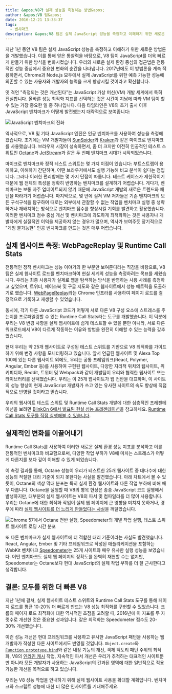 ```yaml
---
title: &apos;V8가 실제 성능을 측정하는 방법&apos;
author: &apos;V8 팀&apos;
date: 2016-12-21 13:33:37
tags:
  - 벤치마크
description: &apos;V8 팀은 실제 JavaScript 성능을 측정하고 이해하기 위한 새로운 방법론을 개발했습니다.&apos;
---
```

지난 1년 동안 V8 팀은 실제 JavaScript 성능을 측정하고 이해하기 위한 새로운 방법론을 개발했습니다. 이를 통해 얻은 통찰력을 바탕으로, V8 팀이 JavaScript를 더욱 빠르게 만들기 위한 방식을 변화시켰습니다. 우리의 새로운 실제 환경 중심의 접근법은 전통적인 성능 중심에서 중요한 변화의 순간을 나타냅니다. 2017년에도 이 방법론을 계속 적용하면서, Chrome과 Node.js 모두에서 실제 JavaScript를 위한 예측 가능한 성능에 의존할 수 있는 사용자와 개발자의 능력을 크게 향상시킬 것이라고 확신합니다.

<!--truncate-->
옛 격언 &quot;측정되는 것은 개선된다&quot;는 JavaScript 가상 머신(VM) 개발 세계에서 특히 진실합니다. 올바른 성능 최적화 지표를 선택하는 것은 시간이 지남에 따라 VM 팀이 할 수 있는 가장 중요한 일 중 하나입니다. 다음 타임라인은 V8의 초기 출시 이후 JavaScript 벤치마크가 어떻게 발전했는지 대략적으로 보여줍니다:

![JavaScript 벤치마크의 진화](/_img/real-world-performance/evolution.png)

역사적으로, V8 및 기타 JavaScript 엔진은 인공 벤치마크를 사용하여 성능을 측정해왔습니다. 초기에는 VM 개발자들이 [SunSpider](https://webkit.org/perf/sunspider/sunspider.html)와 [Kraken](http://krakenbenchmark.mozilla.org/)과 같은 마이크로 벤치마크를 사용했습니다. 브라우저 시장이 성숙하면서, 좀 더 크지만 여전히 인공적인 테스트 스위트인 [Octane](http://chromium.github.io/octane/)과 [JetStream](http://browserbench.org/JetStream/)과 같은 두 번째 벤치마크 시대가 시작되었습니다.

마이크로 벤치마크와 정적 테스트 스위트는 몇 가지 이점이 있습니다: 부트스트랩이 용이하고, 이해하기 간단하며, 어떤 브라우저에서도 실행 가능해 비교 분석이 쉽다는 점입니다. 그러나 이러한 편리함에는 몇 가지 단점이 따릅니다. 테스트 케이스가 제한적이기 때문에 웹 전체의 특성을 정확히 반영하는 벤치마크를 설계하기 어렵습니다. 게다가, 벤치마크는 보통 자주 업데이트되지 않기 때문에 JavaScript 개발의 새로운 트렌드와 패턴을 따라가기 어렵습니다. 마지막으로, 몇 년에 걸쳐 VM 저자들은 기존 벤치마크의 모든 구석구석을 탐구하여 때로는 외부에서 관찰할 수 없는 작업을 벤치마크 실행 중 생략하거나 재배치하는 방식으로 벤치마크 점수를 향상시킬 기회를 발견하고 활용했습니다. 이러한 벤치마크 점수 중심 개선 및 벤치마크에 과도하게 최적화하는 것은 사용자나 개발자에게 실질적인 이익을 제공하지 않는 경우가 많으며, 역사가 보여주듯 장기적으로 &quot;게임 불가능한&quot; 인공 벤치마크를 만드는 것은 매우 어렵습니다.

## 실제 웹사이트 측정: WebPageReplay 및 Runtime Call Stats

전통적인 정적 벤치마크는 성능 이야기의 한 부분만 보여준다라는 직감을 바탕으로, V8 팀은 실제 웹사이트 로드를 벤치마크하여 현실 세계의 성능을 측정하려는 목표를 세웠습니다. 우리는 최종 사용자가 실제로 웹을 탐색하는 방식을 반영하는 사용 사례를 측정하고 싶었으며, 트위터, 페이스북 및 구글 지도와 같은 웹사이트에서 성능 메트릭을 도출하기로 했습니다. [WebPageReplay](https://github.com/chromium/web-page-replay)라는 Chrome 인프라를 사용하여 페이지 로드를 결정적으로 기록하고 재생할 수 있었습니다.

동시에, 각기 다른 JavaScript 코드가 어떻게 서로 다른 V8 구성 요소에 스트레스를 주는지를 프로파일링할 수 있는 Runtime Call Stats라는 도구를 개발했습니다. 이 덕분에 우리는 V8 변경 사항을 실제 웹사이트에 쉽게 테스트할 수 있을 뿐만 아니라, 서로 다른 워크로드에서 V8이 다르게 작동하는 이유와 방법을 완전히 이해할 수 있는 능력을 갖추었습니다.

현재 우리는 약 25개 웹사이트로 구성된 테스트 스위트를 기반으로 V8 최적화를 가이드하기 위해 변경 사항을 모니터링하고 있습니다. 앞서 언급된 웹사이트 및 Alexa Top 100에 있는 다른 웹사이트 외에도, 우리는 공통 프레임워크(React, Polymer, Angular, Ember 등)를 사용하여 구현된 웹사이트, 다양한 지리적 위치의 웹사이트, 위키피디아, Reddit, 트위터 및 Webpack과 같이 개발팀이 우리와 협력한 웹사이트 또는 라이브러리를 선택했습니다. 우리는 이 25개 웹사이트가 웹 전반을 대표하며, 이 사이트의 성능 향상이 현재 JavaScript 개발자가 쓰고 있는 유사한 사이트의 속도 향상에 직접적으로 반영될 것이라고 믿습니다.

우리의 웹사이트 테스트 스위트 및 Runtime Call Stats 개발에 대한 심층적인 프레젠테이션을 보려면 [BlinkOn 6에서 발표된 현실 성능 프레젠테이션](https://www.youtube.com/watch?v=xCx4uC7mn6Y)을 참고하세요. [Runtime Call Stats 도구를 직접 실행해볼 수 있습니다](/docs/rcs).

## 실제적인 변화를 이끌어내기

Runtime Call Stats를 사용하여 이러한 새로운 실제 환경 성능 지표를 분석하고 이를 전통적인 벤치마크와 비교함으로써, 다양한 작업 부하가 V8에 미치는 스트레스가 어떻게 다른지를 보다 깊이 이해할 수 있게 되었습니다.

이 측정 결과를 통해, Octane 성능이 우리가 테스트한 25개 웹사이트 중 대다수에 대한 성능의 적절한 대리 기준이 되지 못한다는 사실을 발견했습니다. 아래 차트에서 볼 수 있듯이, Octane의 색상 막대 분포는 특히 실제 환경 웹사이트와 다른 작업 부하에 비해 매우 다릅니다. Octane을 실행할 때 V8의 병목 현상은 종종 JavaScript 코드 실행에서 발생하지만, 대부분의 실제 웹사이트는 V8의 파서 및 컴파일러를 더 많이 사용합니다. 우리는 Octane에 대한 최적화 작업이 실제 웹 페이지에 큰 영향을 미치지 못하거나, 경우에 따라 [실제 웹사이트를 더 느리게 만들었다는 사실](https://benediktmeurer.de/2016/12/16/the-truth-about-traditional-javascript-benchmarks/#a-closer-look-at-octane)을 깨달았습니다.

![Chrome 57에서 Octane 전반 실행, Speedometer의 개별 작업 실행, 테스트 스위트 웹사이트 로딩 시간 분포](/_img/real-world-performance/startup-distribution.png)

또 다른 벤치마크가 실제 웹사이트에 더 적합한 대리 기준이라는 사실도 발견했습니다. React, Angular, Ember 및 기타 프레임워크로 작성된 애플리케이션을 포함하는 WebKit 벤치마크 [Speedometer](http://browserbench.org/Speedometer/)는 25개 사이트와 매우 유사한 실행 성능을 보였습니다. 어떤 벤치마크도 실제 웹 페이지의 정확도를 완벽히 재현할 수는 없지만, Speedometer는 Octane보다 현대 JavaScript의 실제 작업 부하를 더 잘 근사한다고 생각합니다.

## 결론: 모두를 위한 더 빠른 V8

지난 1년에 걸쳐, 실제 웹사이트 테스트 스위트와 Runtime Call Stats 도구를 통해 페이지 로드를 평균 10-20% 더 빠르게 만드는 V8 성능 최적화를 구현할 수 있었습니다. 크롬의 페이지 로드 최적화에 대한 역사적인 초점을 고려할 때, 2016년에 이 지표를 두 자릿수로 개선한 것은 중요한 성과입니다. 같은 최적화는 Speedometer 점수도 20-30% 개선했습니다.

이런 성능 개선은 현대 프레임워크를 사용하고 유사한 JavaScript 패턴을 사용하는 웹 개발자가 작성한 다른 사이트에서도 반영될 것입니다. `Object.create`와 [`Function.prototype.bind`](https://benediktmeurer.de/2015/12/25/a-new-approach-to-function-prototype-bind/)와 같은 내장 기능의 개선, 객체 팩토리 패턴 주위의 최적화, V8의 [인라인 캐시](https://en.wikipedia.org/wiki/Inline_caching) 작업, 지속적인 파서 개선은 우리가 추적하는 대표적인 사이트뿐만 아니라 모든 개발자가 사용하는 JavaScript의 간과된 영역에 대한 일반적으로 적용 가능한 개선을 목적으로 하고 있습니다.

우리는 V8 성능 작업을 안내하기 위해 실제 웹사이트 사용을 확대할 계획입니다. 벤치마크와 스크립트 성능에 대한 더 많은 인사이트를 기대해주세요.
